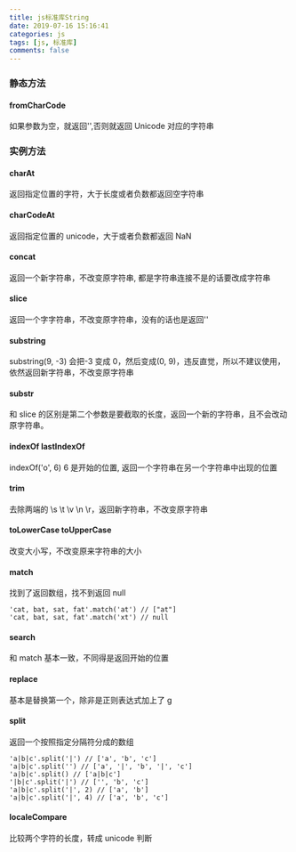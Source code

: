 ```yaml
---
title: js标准库String
date: 2019-07-16 15:16:41
categories: js
tags: [js, 标准库]
comments: false
---
```


### 静态方法

#### fromCharCode

如果参数为空，就返回'',否则就返回 Unicode 对应的字符串

### 实例方法

#### charAt

返回指定位置的字符，大于长度或者负数都返回空字符串

#### charCodeAt

返回指定位置的 unicode，大于或者负数都返回 NaN

#### concat

返回一个新字符串，不改变原字符串, 都是字符串连接不是的话要改成字符串

#### slice

返回一个字字符串，不改变原字符串，没有的话也是返回''

#### substring

substring(9, -3) 会把-3 变成 0，然后变成(0, 9)，违反直觉，所以不建议使用，依然返回新字符串，不改变原字符串

#### substr

和 slice 的区别是第二个参数是要截取的长度，返回一个新的字符串，且不会改动原字符串。

#### indexOf lastIndexOf

indexOf('o', 6) 6 是开始的位置, 返回一个字符串在另一个字符串中出现的位置

#### trim

去除两端的 \s \t \v \n \r，返回新字符串，不改变原字符串

#### toLowerCase toUpperCase

改变大小写，不改变原来字符串的大小

#### match

找到了返回数组，找不到返回 null

```
'cat, bat, sat, fat'.match('at') // ["at"]
'cat, bat, sat, fat'.match('xt') // null
```

#### search

和 match 基本一致，不同得是返回开始的位置

#### replace

基本是替换第一个，除非是正则表达式加上了 g

#### split

返回一个按照指定分隔符分成的数组

```
'a|b|c'.split('|') // ['a', 'b', 'c']
'a|b|c'.split('') // ['a', '|', 'b', '|', 'c']
'a|b|c'.split() // ['a|b|c']
'|b|c'.split('|') // ['', 'b', 'c']
'a|b|c'.split('|', 2) // ['a', 'b']
'a|b|c'.split('|', 4) // ['a', 'b', 'c']
```

#### localeCompare

比较两个字符的长度，转成 unicode 判断
